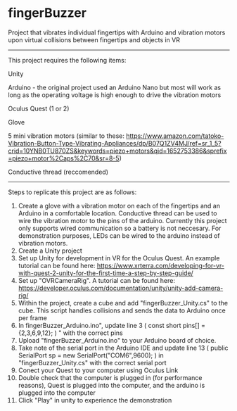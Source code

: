 # fingerBuzzer
Project that vibrates individual fingertips with Arduino and vibration motors upon virtual collisions between fingertips and objects in VR

 ________________________________________________________________________________________________________________________

This project requires the following items:

  Unity
  
  Arduino - the original project used an Arduino Nano but most will work as long as the operating voltage is high enough to drive the vibration motors
  
  Oculus Quest (1 or 2)
  
  Glove
  
  5 mini vibration motors (similar to these: https://www.amazon.com/tatoko-Vibration-Button-Type-Vibrating-Appliances/dp/B07Q1ZV4MJ/ref=sr_1_5?crid=10YNB0TU870ZS&keywords=piezo+motors&qid=1652753386&sprefix=piezo+motor%2Caps%2C70&sr=8-5)
  
  Conductive thread (reccomended)
  
 ________________________________________________________________________________________________________________________

Steps to replicate this project are as follows:
1. Create a glove with a vibration motor on each of the fingertips and an Arduino in a comfortable location. Conductive thread can be used to wire the vibration motor to the pins of the arduino. Currently this project only supports wired communication so a battery is not neccesary. For demonstration purposes, LEDs can be wired to the arduino instead of vibration motors.
3. Create a Unity project
4. Set up Unity for development in VR for the Oculus Quest. An example tutorial can be found here: https://www.xrterra.com/developing-for-vr-with-quest-2-unity-for-the-first-time-a-step-by-step-guide/
5. Set up "OVRCameraRig". A tutorial can be found here: https://developer.oculus.com/documentation/unity/unity-add-camera-rig/
6. Within the project, create a cube and add "fingerBuzzer_Unity.cs" to the cube. This script handles collisions and sends the data to Arduino once per frame
7. In fingerBuzzer_Arduino.ino", update line 3 ( const short pins[] = {2,3,6,9,12}; ) " with the correct pins
8. Upload "fingerBuzzer_Arduino.ino" to your Arduino board of choice. 
9. Take note of the serial port in the Arduino IDE and update line 13 ( public SerialPort sp = new SerialPort("COM6",9600); ) in "fingerBuzzer_Unity.cs" with the correct serial port
10. Conect your Quest to your computer using Oculus Link
11. Double check that the computer is plugged in (for performance reasons), Quest is plugged into the computer, and the arduino is plugged into the computer
12. Click "Play" in unity to experience the demonstration

